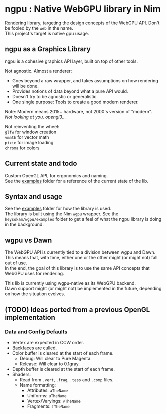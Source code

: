 # ngpu : Native WebGPU library in Nim
Rendering library, targeting the design concepts of the WebGPU API.
Don't be fooled by the `web` in the name.  
This project's target is native gpu usage.


## ngpu as a Graphics Library
ngpu is a cohesive graphics API layer, built on top of other tools.  

Not agnostic. Almost a renderer:  
- Goes beyond a raw wrapper, and takes assumptions on how rendering will be done.  
- Provides notions of data beyond what a pure API would.  
- Doesn't try to be agnostic or generalistic.  
- One single purpose: Tools to create a good modern renderer.  

Note: Modern means 2015+ hardware, not 2000's version of "modern".  
_Not looking at you, opengl3..._  

Not reinventing the wheel:  
`glfw`   for window creation  
`vmath`  for vector math  
`pixie`  for image loading  
`chroma` for colors  


## Current state and todo
Custom OpenGL API, for ergonomics and naming.  
See the [examples](./examples) folder for a reference of the current state of the lib.  


## Syntax and usage
See the [examples](./examples/) folder for how the library is used.  
The library is built using the Nim `wgpu` wrapper. See the `heysokam/wgpu/examples` folder to get a feel of what the ngpu library is doing in the background.  


## wgpu vs Dawn
The WebGPU API is currently tied to a division between wgpu and Dawn.  
This means that, with time, either one or the other might (or might not) fall out of use.  
In the end, the goal of this library is to use the same API concepts that WebGPU uses for rendering.  

This lib is currently using wgpu-native as its WebGPU backend.  
Dawn support might (or might not) be implemented in the future, depending on how the situation evolves.  




## (TODO) Ideas ported from a previous OpenGL implementation
### Data and Config Defaults
- Vertex are expected in CCW order.  
- Backfaces are culled.  
- Color buffer is cleared at the start of each frame.  
  - Debug:   Will clear to Pure Magenta.  
  - Release: Will clear to 0.1gray.  
- Depth buffer is cleared at the start of each frame.  
- Shaders:
  - Read from `.vert`, `.frag`, `.tess` and `.comp` files.  
  - Name formatting:
    - Attributes:      `aTheName`
    - Uniforms:        `uTheName`
    - Vertex/Varyings: `vTheName`
    - Fragments:       `fTheName`

